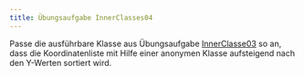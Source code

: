```yaml
---
title: Übungsaufgabe InnerClasses04
---
```


Passe die ausführbare Klasse aus Übungsaufgabe [InnerClasse03](inner-classes03) so an, dass die Koordinatenliste mit Hilfe einer anonymen Klasse aufsteigend nach den Y-Werten sortiert wird.
